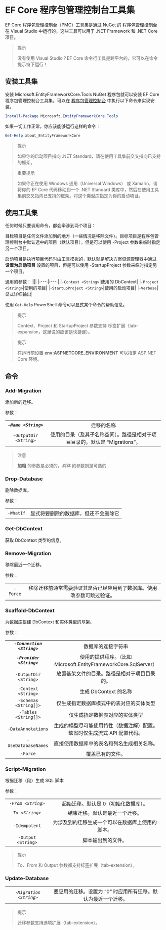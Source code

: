 # EF Core 程序包管理控制台工具集

EF Core 程序包管理控制台（PMC）工具集是通过 NuGet 的 [程序包管理控制台](https://docs.microsoft.com/nuget/tools/package-manager-console) 在 Visual Studio 中运行的。这些工具可以用于 .NET Framework 和 .NET Core 项目。

> 提示
>
> 没有使用 Visual Studio？EF Core 命令行工具是跨平台的，它可以在命令提示符下运行！

## 安装工具集

安装 Microsoft.EntityFrameworkCore.Tools NuGet 程序包就可以安装 EF Core 程序包管理控制台工具集。可以在 [程序包管理控制台](https://docs.microsoft.com/nuget/tools/package-manager-console) 中执行以下命令来实现安装。

```PowerShell
Install-Package Microsoft.EntityFrameworkCore.Tools
```

如果一切工作正常，你应该能够运行这样的命令：

```PowerShell
Get-Help about_EntityFrameworkCore
```

> 提示
>
> 如果你的启动项目指向 .NET Standard，请在使用工具集前交叉指向已支持的框架。

> 重要提示
>
> 如果你正在使用 Windows 通用（Universal Windows） 或 Xamarin，请将你的 EF Core 代码移动到一个 .NET Standard 类库中，然后在使用工具集前交叉指向已支持的框架。将这个类型库指定为你的启动项目。

## 使用工具集

任何时候只要调用命令，都会牵涉到两个项目：

目标项目是任何文件添加到的地方（一些情况是移除文件）。目标项目是程序包管理控制台中默认选中的项目（默认项目），但是可以使用 -Project 参数来临时指定另一个项目。

启动项目是执行项目代码时由工具模拟的，默认就是解决方案资源管理器中通过 **设置为启动项目** 设置的项目，但是可以使用 -StartupProject 参数来临时指定另一个项目。

通用的参数：
|||
|:---:|:---:|
|`-Context <String>`|使用的 DbContext|
|`-Project <String>`|使用的项目|
|`-StartupProject <String>`|使用的启动项目|
|`-Verbose`|显式详细输出|

使用 `Get-Help` PowerShell 命令可以显式某个命令的帮助信息。

> 提示
>
> Context、Project 和 StartupProject 参数支持 标签扩展（tab-expansion，这里说的应该是快捷键）。

> 提示
>
> 在运行前设置 **env:ASPNETCORE_ENVIRONMENT** 可以指定 ASP.NET Core 环境。

## 命令

### Add-Migration

添加新的迁移。

参数：

|||
|:---:|:---:|
|_**`-Name <String>`**_|迁移的名称|
|`-OutputDir <String>`|使用的目录（及其子名称空间）。路径是相对于项目目录的。默认是 “Migrations”。|

> 注意
>
> **加粗** 的参数是必须的，_斜体_ 的参数则是可选的

### Drop-Database

删除数据库。

参数：

|||
|:---:|:---:|
|`-WhatIf`|显式将要删除的数据库，但还不会删除它|

### Get-DbContext

获取 DbContext 类型的信息。

### Remove-Migration

移除最近一个迁移。

参数：

|||
|:---:|:---:|
|`-Force`|移除迁移前通常需要验证其是否已经应用到了数据库。使用改参数可跳过验证。|

### Scaffold-DbContext

为数据库搭建 DbContext 和实体类型的基架。

参数：

|||
|:---:|:---:|
|_**`-Connection <String>`**_|数据库的连接字符串|
|_**`-Provider <String>`**_|使用的提供程序。（比如 Microsoft.EntityFrameworkCore.SqlServer）|
|`-OutputDir <String>`|放置基架文件的目录。路径是相对于项目目录的。|
|`-Context <String>`|生成 DbContext 的名称|
|`-Schemas <String[]>`|仅生成指定数据库模式中的表对应的实体类型|
|`-Tables <String[]>`|仅生成指定数据表对应的实体类型|
|`-DataAnnotations`|生成的模型尽可能使用特性（数据注解）配置。缺省时仅生成流式 API 配置代码。|
|`-UseDatabaseNames`|直接使用数据库中的表名和列名生成相关名称。|
|`-Force`|覆盖已有的文件。|

### Script-Migration

根据迁移（段）生成 SQL 脚本

参数：

|||
|:---:|:---:|
|_`-From <String>`_|起始迁移。默认是 0（初始化数据库）。|
|_`To <String>`_|结束迁移。默认是最近一个迁移。|
|`-Idempotent`|为涉及到的迁移生成一个可以在数据库上使用的脚本。|
|`-Output <String>`|脚本输出到的文件。|

> 提示
>
> To、From 和 Output 参数都支持标签扩展（tab-extension）。

### Update-Database

|||
|:---:|:---:|
|_`-Migration <String>`_|要应用的迁移。设置为 “0” 时应用所有迁移。默认为最近一个迁移。|

> 提示
>
> 迁移参数支持选项扩展（tab-extension）。